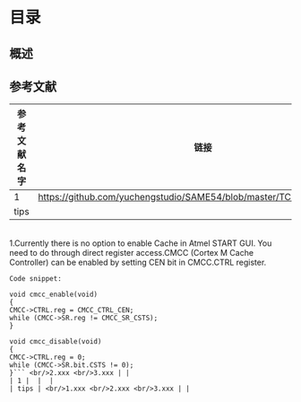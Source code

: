 # 目录
## 概述
## 参考文献
 | 参考文献名字 | 链接 | 说明 |
 | --- | ----- | ----- | 
 | 1 | https://github.com/yuchengstudio/SAME54/blob/master/TCM/TCM_Linker.zip |  | 
 | tips | 
 
 <br/>1.Currently there is no option to enable Cache in Atmel START GUI. You need to do through direct register access.CMCC (Cortex M Cache Controller) can be enabled by setting CEN bit in CMCC.CTRL register.
 
 ```
Code snippet:

void cmcc_enable(void)
{
CMCC->CTRL.reg = CMCC_CTRL_CEN;
while (CMCC->SR.reg != CMCC_SR_CSTS);
}

void cmcc_disable(void)
{
CMCC->CTRL.reg = 0;
while (CMCC->SR.bit.CSTS != 0);
}``` <br/>2.xxx <br/>3.xxx | | 
 | 1 |  |  | 
 | tips | <br/>1.xxx <br/>2.xxx <br/>3.xxx | | 
```
